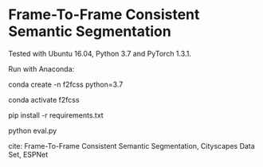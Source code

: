 # Frame-To-Frame Consistent Semantic Segmentation

Tested with Ubuntu 16.04, Python 3.7 and PyTorch 1.3.1.

Run with Anaconda:

conda create -n f2fcss python=3.7

conda activate f2fcss

pip install -r requirements.txt

python eval.py  




 
cite: Frame-To-Frame Consistent Semantic Segmentation, 
Cityscapes Data Set, ESPNet